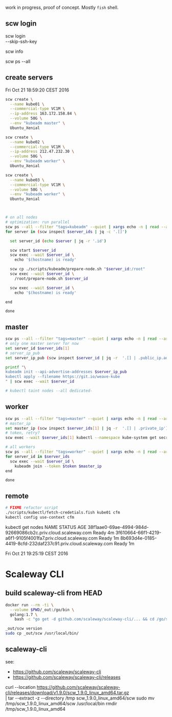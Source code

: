 work in progress, proof of concept.
Mostly `fish` shell.


## scw login

scw login \
  --skip-ssh-key

scw info

scw ps --all


## create servers

Fri Oct 21 18:59:20 CEST 2016

```bash
scw create \
  --name kube01 \
  --commercial-type VC1M \
  --ip-address 163.172.158.84 \
  --volume 50G \
  --env "kubeadm master" \
  Ubuntu_Xenial

scw create \
  --name kube02 \
  --commercial-type VC1M \
  --ip-address 212.47.232.30 \
  --volume 50G \
  --env "kubeadm worker" \
  Ubuntu_Xenial

scw create \
  --name kube03 \
  --commercial-type VC1M \
  --volume 50G \
  --env "kubeadm worker" \
  Ubuntu_Xenial



# on all nodes
# optimization: run parallel
scw ps --all --filter "tags=kubeadm" --quiet | xargs echo -n | read --array server_ids
for server in (scw inspect $server_ids | jq -c '.[]')

  set server_id (echo $server | jq -r '.id')

  scw start $server_id
  scw exec --wait $server_id \
    echo '$(hostname) is ready'

  scw cp ./scripts/kubeadm/prepare-node.sh "$server_id:/root"
  scw exec --wait $server_id \
    /root/prepare-node.sh $server_id

  scw exec --wait $server_id \
    echo '$(hostname) is ready'

end
```


```
done
```
## master

```bash
scw ps --all --filter "tags=master" --quiet | xargs echo -n | read --array server_ids
# only one master server for now
set server_id $server_ids[1]
# server_ip_pub
set server_ip_pub (scw inspect $server_id | jq -r  '.[] | .public_ip.address')

printf "\
kubeadm init --api-advertise-addresses $server_ip_pub
kubectl apply --filename https://git.io/weave-kube
" | scw exec --wait $server_id

# kubectl taint nodes --all dedicated-
```

## worker

```bash
scw ps --all --filter "tags=master" --quiet | xargs echo -n | read --array server_ids
# master_ip
set master_ip (scw inspect $server_ids[1] | jq -r  '.[] | .private_ip')
# token, retry?
scw exec --wait $server_ids[1] kubectl --namespace kube-system get secret clusterinfo -o json | jq -r '.data."token-map.json"' | base64 --decode | tr ":" "." | tr -d "{\"}" | read token

# all workers
scw ps --all --filter "tags=worker" --quiet | xargs echo -n | read --array server_ids
for server_id in $server_ids
  scw exec --wait $server_id \
    kubeadm join --token $token $master_ip
end
```


```
done
```
## remote

```bash
# FIXME refactor script
./scripts/kubectl/fetch-credetials.fish kube01 cfm
kubectl config use-context cfm
```


kubectl get nodes
NAME                                                           STATUS    AGE
38f1aae0-69ae-4994-984d-92669086cb2c.priv.cloud.scaleway.com   Ready     4m
3f610664-66f1-4219-a6f1-9105f4001fa7.priv.cloud.scaleway.com   Ready     1m
8b693d4e-0185-4419-8cfd-232daf237c91.priv.cloud.scaleway.com   Ready     1m

Fri Oct 21 19:25:19 CEST 2016




# Scaleway CLI

## build scaleway-cli from HEAD

```bash
docker run --rm -ti \
  --volume $PWD/_out:/go/bin \
  golang:1.7 \
    bash -c "go get -d github.com/scaleway/scaleway-cli/... && cd /go/src/github.com/scaleway/scaleway-cli && make && cp scw /go/bin"

_out/scw version
sudo cp _out/scw /usr/local/bin/
```

## scaleway-cli

see:
  - https://github.com/scaleway/scaleway-cli
  - https://github.com/scaleway/scaleway-cli/releases

curl --location https://github.com/scaleway/scaleway-cli/releases/download/v1.9.0/scw_1.9.0_linux_amd64.tar.gz \
  | tar --extract -z --directory /tmp scw_1.9.0_linux_amd64/scw
sudo mv /tmp/scw_1.9.0_linux_amd64/scw /usr/local/bin
rmdir /tmp/scw_1.9.0_linux_amd64
